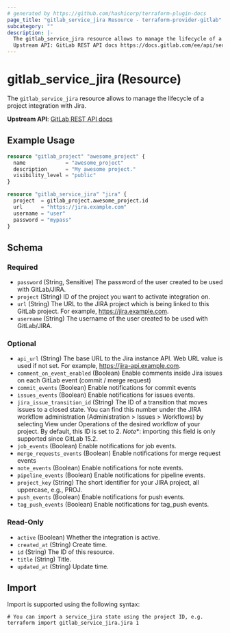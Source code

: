 ```yaml
---
# generated by https://github.com/hashicorp/terraform-plugin-docs
page_title: "gitlab_service_jira Resource - terraform-provider-gitlab"
subcategory: ""
description: |-
  The gitlab_service_jira resource allows to manage the lifecycle of a project integration with Jira.
  Upstream API: GitLab REST API docs https://docs.gitlab.com/ee/api/services.html#jira
---
```


# gitlab_service_jira (Resource)

The `gitlab_service_jira` resource allows to manage the lifecycle of a project integration with Jira.

**Upstream API**: [GitLab REST API docs](https://docs.gitlab.com/ee/api/services.html#jira)

## Example Usage

```terraform
resource "gitlab_project" "awesome_project" {
  name             = "awesome_project"
  description      = "My awesome project."
  visibility_level = "public"
}

resource "gitlab_service_jira" "jira" {
  project  = gitlab_project.awesome_project.id
  url      = "https://jira.example.com"
  username = "user"
  password = "mypass"
}
```

<!-- schema generated by tfplugindocs -->
## Schema

### Required

- `password` (String, Sensitive) The password of the user created to be used with GitLab/JIRA.
- `project` (String) ID of the project you want to activate integration on.
- `url` (String) The URL to the JIRA project which is being linked to this GitLab project. For example, https://jira.example.com.
- `username` (String) The username of the user created to be used with GitLab/JIRA.

### Optional

- `api_url` (String) The base URL to the Jira instance API. Web URL value is used if not set. For example, https://jira-api.example.com.
- `comment_on_event_enabled` (Boolean) Enable comments inside Jira issues on each GitLab event (commit / merge request)
- `commit_events` (Boolean) Enable notifications for commit events
- `issues_events` (Boolean) Enable notifications for issues events.
- `jira_issue_transition_id` (String) The ID of a transition that moves issues to a closed state. You can find this number under the JIRA workflow administration (Administration > Issues > Workflows) by selecting View under Operations of the desired workflow of your project. By default, this ID is set to 2. *Note**: importing this field is only supported since GitLab 15.2.
- `job_events` (Boolean) Enable notifications for job events.
- `merge_requests_events` (Boolean) Enable notifications for merge request events
- `note_events` (Boolean) Enable notifications for note events.
- `pipeline_events` (Boolean) Enable notifications for pipeline events.
- `project_key` (String) The short identifier for your JIRA project, all uppercase, e.g., PROJ.
- `push_events` (Boolean) Enable notifications for push events.
- `tag_push_events` (Boolean) Enable notifications for tag_push events.

### Read-Only

- `active` (Boolean) Whether the integration is active.
- `created_at` (String) Create time.
- `id` (String) The ID of this resource.
- `title` (String) Title.
- `updated_at` (String) Update time.

## Import

Import is supported using the following syntax:

```shell
# You can import a service_jira state using the project ID, e.g.
terraform import gitlab_service_jira.jira 1
```
